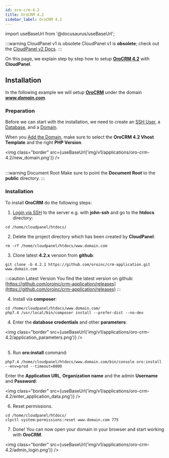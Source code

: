 ```yaml
---
id: oro-crm-4.2
title: OroCRM 4.2
sidebar_label: OroCRM 4.2
---
```


import useBaseUrl from '@docusaurus/useBaseUrl';

:::warning CloudPanel v1 is obsolete
CloudPanel v1 is **obsolete**; check out the [CloudPanel v2 Docs](https://www.cloudpanel.io/docs/v2/introduction/).
:::

On this page, we explain step by step how to setup **[OroCRM 4.2](https://oroinc.com/orocrm/)** with **CloudPanel**.

## Installation

In the following example we will setup **[OroCRM](https://oroinc.com/orocrm/)** under the domain ***www.domain.com***.

### Preparation

Before we can start with the installation, we need to create an [SSH User](../frontend-area/users#adding-a-user), a [Database](../frontend-area/databases#adding-a-database), and a [Domain](../frontend-area/domains#adding-a-domain).

When you [Add the Domain](../frontend-area/domains#adding-a-domain), make sure to select the **OroCRM 4.2 Vhost Template** and the right **PHP Version**.

<img class="border" src={useBaseUrl('img/v1/applications/oro-crm-4.2/new_domain.png')} /> <br /><br />

:::warning Document Root
Make sure to point the **Document Root** to the **public** directory.
:::

### Installation

To install **OroCRM** do the following steps:

1. [Login via SSH](../frontend-area/users#ssh-login) to the server e.g. with **john-ssh** and go to the **htdocs** directory:

```
cd /home/cloudpanel/htdocs/
```

2. Delete the project directory which has been created by **CloudPanel**:

```
rm -rf /home/cloudpanel/htdocs/www.domain.com
```

3. Clone latest **4.2.x** version from **github**:

```
git clone -b 4.2.1 https://github.com/oroinc/crm-application.git www.domain.com
```

:::caution Latest Version
You find the latest version on github: [https://github.com/oroinc/crm-application/releases](https://github.com/oroinc/crm-application/releases)
:::

4. Install via **composer**:

```
cd /home/cloudpanel/htdocs/www.domain.com/
php7.4 /usr/local/bin/composer install --prefer-dist --no-dev
```

4. Enter the **database credentials** and other **parameters**:

<img class="border" src={useBaseUrl('img/v1/applications/oro-crm-4.2/application_parameters.png')} /> <br /><br />

5. Run **oro:install** command:

```
php7.4 /home/cloudpanel/htdocs/www.domain.com/bin/console oro:install --env=prod --timeout=8000
```

Enter the **Application URL**, **Organization name** and the admin **Username** and **Password**:

<img class="border" src={useBaseUrl('img/v1/applications/oro-crm-4.2/enter_application_data.png')} />

6. Reset permissions.

```
cd /home/cloudpanel/htdocs/
clpctl system:permissions:reset www.domain.com 775
```

7. Done! You can now open your domain in your browser and start working with **OroCRM**.

<img class="border" src={useBaseUrl('img/v1/applications/oro-crm-4.2/admin_login.png')} />